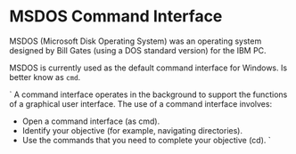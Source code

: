# MSDOS Command Interface

MSDOS (Microsoft Disk Operating System) was an operating system designed by Bill Gates (using a DOS standard version) for the IBM PC.

MSDOS is currently used as the default command interface for Windows. Is better know as `cmd`.

`
A command interface operates in the background to support the functions of a graphical user interface. The use of a command interface involves: 

- Open a command interface (as cmd). 
- Identify your objective (for example, navigating directories). 
- Use the commands that you need to complete your objective (cd).
`